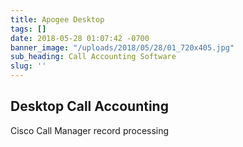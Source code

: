 ```yaml
---
title: Apogee Desktop
tags: []
date: 2018-05-28 01:07:42 -0700
banner_image: "/uploads/2018/05/28/01_720x405.jpg"
sub_heading: Call Accounting Software
slug: ''
---
```

## Desktop Call Accounting

Cisco Call Manager record processing